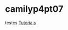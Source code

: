 # camilyp4pt07
testes
<a href="file:///C:/Users/xicoa/Desktop/PT07%20HTML/Passo%204-%20Tutoriais%20HTML/index.html"> Tutoriais</a>
